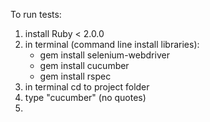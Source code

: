 To run tests:

1. install Ruby < 2.0.0
2. in terminal (command line install libraries):
    - gem install selenium-webdriver
    - gem install cucumber
    - gem install rspec
3. in terminal cd to project folder
4. type "cucumber" (no quotes)
5. 
